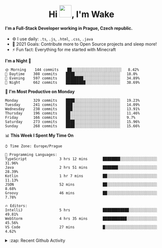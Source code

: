 <h1 align="center">Hi <img src="https://raw.githubusercontent.com/MrWakeCZ/MrWakeCZ/master/Hi.gif" width="40px" />, I'm Wake</h1>

#### I'm a Full-Stack Developer working in Prague, Czech republic.
- ⚙️ I use daily: `.ts`, `.js`, `.html`, `.css`, `.java`
- 🥅 2021 Goals: Contribute more to Open Source projects and sleep more!
- ⚡ Fun fact: Everything for me started with Minecraft

<!--START_SECTION:waka-->
**I'm a Night 🦉** 

```text
🌞 Morning    144 commits    ██░░░░░░░░░░░░░░░░░░░░░░░   8.42% 
🌆 Daytime    308 commits    ████░░░░░░░░░░░░░░░░░░░░░   18.0% 
🌃 Evening    597 commits    ████████░░░░░░░░░░░░░░░░░   34.89% 
🌙 Night      662 commits    █████████░░░░░░░░░░░░░░░░   38.69%

```
📅 **I'm Most Productive on Monday** 

```text
Monday       329 commits    ████░░░░░░░░░░░░░░░░░░░░░   19.23% 
Tuesday      241 commits    ███░░░░░░░░░░░░░░░░░░░░░░   14.09% 
Wednesday    238 commits    ███░░░░░░░░░░░░░░░░░░░░░░   13.91% 
Thursday     196 commits    ██░░░░░░░░░░░░░░░░░░░░░░░   11.46% 
Friday       166 commits    ██░░░░░░░░░░░░░░░░░░░░░░░   9.7% 
Saturday     273 commits    ████░░░░░░░░░░░░░░░░░░░░░   15.96% 
Sunday       268 commits    ████░░░░░░░░░░░░░░░░░░░░░   15.66%

```


📊 **This Week I Spent My Time On** 

```text
⌚︎ Time Zone: Europe/Prague

💬 Programming Languages: 
TypeScript               3 hrs 12 mins       ████████░░░░░░░░░░░░░░░░░   31.96% 
Java                     2 hrs 51 mins       ███████░░░░░░░░░░░░░░░░░░   28.39% 
Kotlin                   1 hr 7 mins         ██░░░░░░░░░░░░░░░░░░░░░░░   11.13% 
JSON                     52 mins             ██░░░░░░░░░░░░░░░░░░░░░░░   8.68% 
Groovy                   46 mins             ██░░░░░░░░░░░░░░░░░░░░░░░   7.78%

🔥 Editors: 
IntelliJ                 5 hrs               ████████████░░░░░░░░░░░░░   49.81% 
WebStorm                 4 hrs 35 mins       ███████████░░░░░░░░░░░░░░   45.56% 
VS Code                  27 mins             █░░░░░░░░░░░░░░░░░░░░░░░░   4.62%

```


<!--END_SECTION:waka-->

<details>
  <summary>:zap: Recent Github Activity</summary>

<!--START_SECTION:activity-->
1. 🎉 Merged PR [#11](https://github.com/craftmania-cz/craftapi/pull/11) in [craftmania-cz/craftapi](https://github.com/craftmania-cz/craftapi)
2. 🎉 Merged PR [#6](https://github.com/craftmania-cz/craftlobby/pull/6) in [craftmania-cz/craftlobby](https://github.com/craftmania-cz/craftlobby)
3. 🎉 Merged PR [#89](https://github.com/waked-cz/corgi/pull/89) in [waked-cz/corgi](https://github.com/waked-cz/corgi)
4. 🎉 Merged PR [#2](https://github.com/craftmania-cz/craftcore/pull/2) in [craftmania-cz/craftcore](https://github.com/craftmania-cz/craftcore)
5. 🎉 Merged PR [#7](https://github.com/craftmania-cz/craftlobby/pull/7) in [craftmania-cz/craftlobby](https://github.com/craftmania-cz/craftlobby)
<!--END_SECTION:activity-->

</details>
